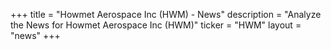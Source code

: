 +++
title = "Howmet Aerospace Inc (HWM) - News"
description = "Analyze the News for Howmet Aerospace Inc (HWM)"
ticker = "HWM"
layout = "news"
+++


